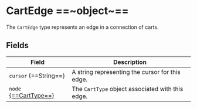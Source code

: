 # CartEdge ==~object~==

The `CartEdge` type represents an edge in a connection of carts.

## Fields

| Field                                        | Description                               |
|----------------------------------------------|-------------------------------------------|
| `cursor` {==String==}                        | A string representing the cursor for this edge. |
| `node` [{==CartType==}](cart-type.md)        | The `CartType` object associated with this edge. |